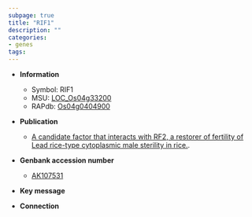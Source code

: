```yaml
---
subpage: true
title: "RIF1"
description: ""
categories:
- genes
tags: 
---
```


* **Information**  
    + Symbol: RIF1  
    + MSU: [LOC_Os04g33200](http://rice.plantbiology.msu.edu/cgi-bin/ORF_infopage.cgi?orf=LOC_Os04g33200)  
    + RAPdb: [Os04g0404900](http://rapdb.dna.affrc.go.jp/viewer/gbrowse_details/irgsp1?name=Os04g0404900)  

* **Publication**  
    + [A candidate factor that interacts with RF2, a restorer of fertility of Lead rice-type cytoplasmic male sterility in rice.](N+Y).

* **Genbank accession number**  
    + [AK107531](http://www.ncbi.nlm.nih.gov/nuccore/AK107531)

* **Key message**  

* **Connection**  



